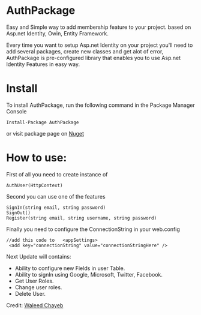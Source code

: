 # AuthPackage
Easy and Simple way to add membership feature to your project.
based on Asp.net Identity, Owin, Entity Framework.

Every time you want to setup Asp.net Identity on your project you'll need to add several packages, create new classes and get alot of error, AuthPackage is pre-configured library that enables you to use Asp.net Identity Features in easy way.

# Install
To install AuthPackage, run the following command in the Package Manager Console
```
Install-Package AuthPackage
```

or visit package page on [Nuget](https://www.nuget.org/packages/AuthPackage/)

# How to use:
First of all you need to create instance of 
```
AuthUser(HttpContext)
```

Second you can use one of the features
```
SignIn(string email, string password) 
SignOut()
Register(string email, string username, string password)
```

Finally you need to configure the ConnectionString in your web.config
```
//add this code to   <appSettings>
 <add key="connectionString" value="connectionStringHere" />
```


Next Update will contains:
* Ability to configure new Fields in user Table.
* Ability to signIn using Google, Microsoft, Twitter, Facebook.
* Get User Roles.
* Change user roles.
* Delete User.

Credit: [Waleed Chayeb](https://www.wchayeb.com/)
